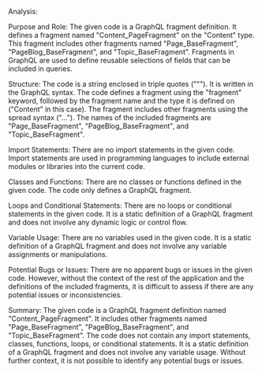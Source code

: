 Analysis:

Purpose and Role:
The given code is a GraphQL fragment definition. It defines a fragment named "Content_PageFragment" on the "Content" type. This fragment includes other fragments named "Page_BaseFragment", "PageBlog_BaseFragment", and "Topic_BaseFragment". Fragments in GraphQL are used to define reusable selections of fields that can be included in queries.

Structure:
The code is a string enclosed in triple quotes ("""). It is written in the GraphQL syntax. The code defines a fragment using the "fragment" keyword, followed by the fragment name and the type it is defined on ("Content" in this case). The fragment includes other fragments using the spread syntax ("..."). The names of the included fragments are "Page_BaseFragment", "PageBlog_BaseFragment", and "Topic_BaseFragment".

Import Statements:
There are no import statements in the given code. Import statements are used in programming languages to include external modules or libraries into the current code.

Classes and Functions:
There are no classes or functions defined in the given code. The code only defines a GraphQL fragment.

Loops and Conditional Statements:
There are no loops or conditional statements in the given code. It is a static definition of a GraphQL fragment and does not involve any dynamic logic or control flow.

Variable Usage:
There are no variables used in the given code. It is a static definition of a GraphQL fragment and does not involve any variable assignments or manipulations.

Potential Bugs or Issues:
There are no apparent bugs or issues in the given code. However, without the context of the rest of the application and the definitions of the included fragments, it is difficult to assess if there are any potential issues or inconsistencies.

Summary:
The given code is a GraphQL fragment definition named "Content_PageFragment". It includes other fragments named "Page_BaseFragment", "PageBlog_BaseFragment", and "Topic_BaseFragment". The code does not contain any import statements, classes, functions, loops, or conditional statements. It is a static definition of a GraphQL fragment and does not involve any variable usage. Without further context, it is not possible to identify any potential bugs or issues.